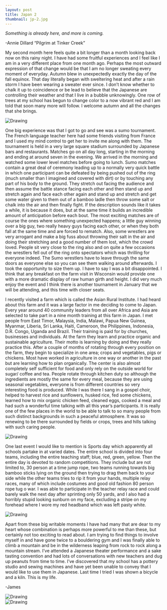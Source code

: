 ```yaml
---
layout: post
title: Japan 2
thumbnail: jp-2.jpg
---
```


*Something is already here, and more is coming.*

 -Annie Dillard “Pilgrim at Tinker Creek”

My second month here feels quite a bit longer than a month looking back now on this rainy night. I have had some fruitful experiences and I feel like I am in a very different place from one month ago. Perhaps the most outward expression of that change would be that I am no longer sweating every moment of everyday. Autumn blew in unexpectedly exactly the day of the fall equinox. That day literally began with sweltering heat and after a rain storm I have been wearing a sweater ever since. I don’t know whether to chalk it up to coincidence or be lead to believe that the Japanese are controlling their weather and that I live in a bubble unknowingly. One row of trees at my school has begun to change color to a now vibrant red and I am told that soon many more will follow. I welcome autumn and all the changes that she brings.

<div class="post-image-container"><img class="post-image" src="{{ site.url }}/assets/img/posts/jp-j2/jp-j2-1.jpg" alt="Drawing"></div>

One big experience was that I got to go and see was a sumo tournament. The French language teacher here had some friends visiting from France and I used my mind control to get her to invite me along with them. The tournament is held in a very large square stadium surrounded by Japanese bars and restaurants. Matches go on all day long, starting in the morning and ending at around seven in the evening. We arrived in the morning and watched some lower level matches before going to lunch. Sumo matches contain a great deal of ceremony leading up to a normally very quick battle in which one participant can be defeated by being pushed out of the ring (much smaller than I imagined and covered with dirt) or by touching any part of his body to the ground. They stretch out facing the audience and then assume the battle stance facing each other and then stand up and stretch again and face each other again and stand up and stretch and get some water given to them out of a bamboo ladle then throw some salt or chalk into the air and then finally fight. If the description sounds like it takes a while, it is because it does, but at the same time it builds an incredible amount of anticipation before each bout. The most exciting matches are of course the ones where something unexpected happens; a little guy winning over a big guy, two really heavy guys facing each other, or when they both fall at the same time and are forced to rematch. Also, some wrestlers are very arrogant and make a big fuss about throwing their salt in the air and doing their stretching and a good number of them lost, which the crowd loved. People sit very close to the ring also and on quite a few occasions the wrestlers fell out of the ring onto spectators which was thrilling for everyone indeed. The Sumo wrestlers have to leave through the same doors as everyone else so you can see them walking around afterwards. I took the opportunity to size them up. I have to say I was a bit disappointed. I think that any breakfast on the farm visit in Wisconsin would provide one with a more dramatic display of raw human girth and height. I did very much enjoy the event and I think there is another tournament in January that we will be attending, and this time with closer seats.

I recently visited a farm which is called the Asian Rural Institute. I had heard about this farm and it was a large factor in me deciding to come to Japan. Every year around 40 community leaders from all over Africa and Asia are selected to take part in a nine month training at this farm in Japan. I met people from East Timor, Malaysia, India, Malawi, Papua New Guinea, Myanmar, Liberia, Sri Lanka, Haiti, Cameroon, the Philippines, Indonesia, D.R. Congo, Uganda and Brazil. Their training is paid for by churches, businesses and individuals. At the farm they learn and practice organic and sustainable agriculture. Their motto is learning by doing and they really practice this. After a couple of months of rotating through every position on the farm, they begin to specialize in one area; crops and vegetables, pigs or chickens. Most have worked in agriculture in one way or another in the past but are learning how to plan organically. The center is also almost completely self sufficient for food and only rely on the outside world for sugar/ coffee and tea. People rotate through kitchen duty so although the ingredients are mostly the same for every meal, because they are using seasonal vegetables, everyone is from different countries so very interesting food is produced. While I was there I sang in a gospel choir, helped to harvest rice and sunflowers, husked rice, fed some chickens, learned how to mix organic chicken feed, cleaned eggs, cooked a meal and had such a wonderful time talking with all this year’s participants. It is really one of the few places in the world to be able to talk to so many people from such distinct backgrounds in such a peaceful atmosphere. It was so renewing to be there surrounded by fields or crops, trees and hills talking with such caring people.

<div class="post-image-container"><img class="post-image" src="{{ site.url }}/assets/img/posts/jp-j2/jp-j2-2.jpg" alt="Drawing"></div>

One last event I would like to mention is Sports day which apparently all schools partake in at varied dates. The entire school is divided into four teams, including the entire teaching staff; blue, red, green, yellow. Then the entire day is devoted to random competitions. They include but are not limited to, 30 person at a time jump rope, two teams running towards big bamboo sticks lying on the ground then trying to drag them back to your side while the other teams tries to rip it from your hands, multiple relay races, many of which include costumes and good old fashion 80 person rope tug o war. I was able to participate in the teacher relay race and could barely walk the next day after sprinting only 50 yards, and I also had a horribly stupid looking sunburn on my face, excluding a stripe on my forehead where I wore my red headband which was left pasty white.

<div class="post-image-container"><img class="post-image" src="{{ site.url }}/assets/img/posts/jp-j2/jp-j2-3.jpg" alt="Drawing"></div>

Apart from these big writable moments I have had many that are dear to my heart whose combination is perhaps more powerful to me than these, but certainly not too exciting to read about. I am trying to find things to involve myself in and have gone twice to a bouldering gym and I was finally able to climb a mountain and be in the wilderness leaping from rock to rock along a mountain stream. I’ve attended a Japanese theater performance and a sake tasting convention and had lots of conversations with new teachers and dug up peanuts from time to time. I’ve discovered that my school has a pottery studio and sewing machines and have yet been unable to convey that I would like to use them in Japanese. Last time I tried I was shown a bicycle and a kiln. This is my life.

-James

<div class="post-image-container"><img class="post-image" src="{{ site.url }}/assets/img/posts/jp-j2/jp-j2-4.jpg" alt="Drawing"></div>

<div class="post-image-container"><img class="post-image" src="{{ site.url }}/assets/img/posts/jp-j2/jp-j2-5.jpg" alt="Drawing"></div>

